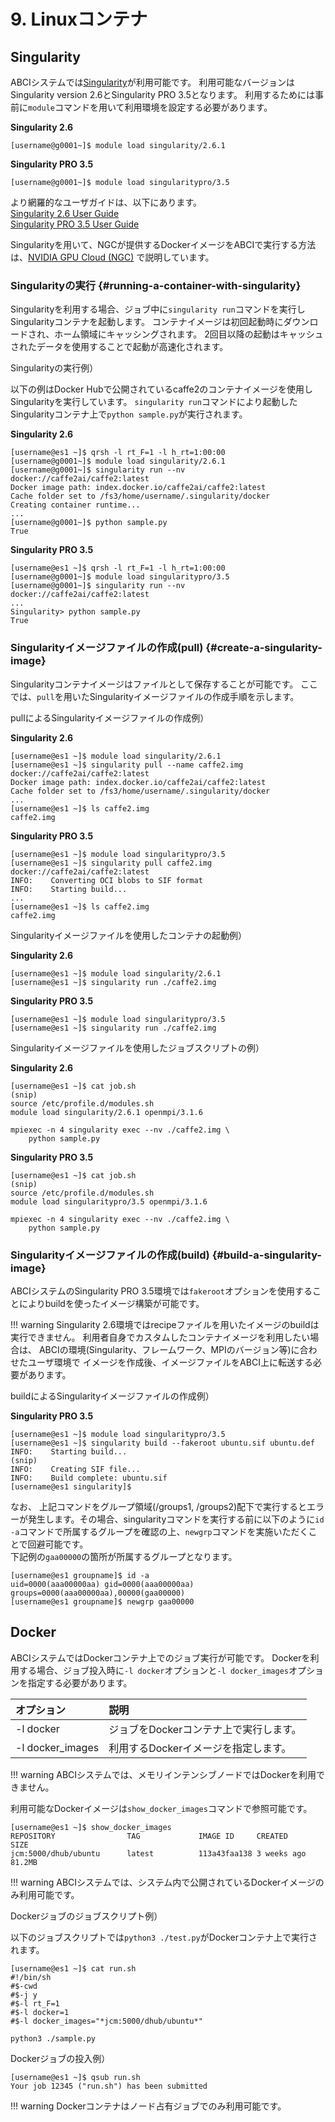 # 9. Linuxコンテナ

## Singularity

ABCIシステムでは[Singularity](https://www.sylabs.io/singularity/)が利用可能です。
利用可能なバージョンはSingularity version 2.6とSingularity PRO 3.5となります。
利用するためには事前に`module`コマンドを用いて利用環境を設定する必要があります。

**Singularity 2.6**
```
[username@g0001~]$ module load singularity/2.6.1
```
**Singularity PRO 3.5**
```
[username@g0001~]$ module load singularitypro/3.5
```

より網羅的なユーザガイドは、以下にあります。  
[Singularity 2.6 User Guide](https://www.sylabs.io/guides/2.6/user-guide/)  
[Singularity PRO 3.5 User Guide](https://repo.sylabs.io/c/0f6898986ad0b646b5ce6deba21781ac62cb7e0a86a5153bbb31732ee6593f43/guides/singularitypro35-user-guide/)

Singularityを用いて、NGCが提供するDockerイメージをABCIで実行する方法は、[NVIDIA GPU Cloud (NGC)](ngc.md) で説明しています。

### Singularityの実行 {#running-a-container-with-singularity}

Singularityを利用する場合、ジョブ中に`singularity run`コマンドを実行しSingularityコンテナを起動します。
コンテナイメージは初回起動時にダウンロードされ、ホーム領域にキャッシングされます。
2回目以降の起動はキャッシュされたデータを使用することで起動が高速化されます。

Singularityの実行例）

以下の例はDocker Hubで公開されているcaffe2のコンテナイメージを使用しSingularityを実行しています。
`singularity run`コマンドにより起動したSingularityコンテナ上で`python sample.py`が実行されます。

**Singularity 2.6**
```
[username@es1 ~]$ qrsh -l rt_F=1 -l h_rt=1:00:00
[username@g0001~]$ module load singularity/2.6.1
[username@g0001~]$ singularity run --nv docker://caffe2ai/caffe2:latest
Docker image path: index.docker.io/caffe2ai/caffe2:latest
Cache folder set to /fs3/home/username/.singularity/docker
Creating container runtime...
...
[username@g0001~]$ python sample.py
True
```
**Singularity PRO 3.5**
```
[username@es1 ~]$ qrsh -l rt_F=1 -l h_rt=1:00:00
[username@g0001~]$ module load singularitypro/3.5
[username@g0001~]$ singularity run --nv docker://caffe2ai/caffe2:latest
...
Singularity> python sample.py
True
```

### Singularityイメージファイルの作成(pull) {#create-a-singularity-image}

Singularityコンテナイメージはファイルとして保存することが可能です。
ここでは、`pull`を用いたSingularityイメージファイルの作成手順を示します。

pullによるSingularityイメージファイルの作成例）

**Singularity 2.6**
```
[username@es1 ~]$ module load singularity/2.6.1
[username@es1 ~]$ singularity pull --name caffe2.img docker://caffe2ai/caffe2:latest
Docker image path: index.docker.io/caffe2ai/caffe2:latest
Cache folder set to /fs3/home/username/.singularity/docker
...
[username@es1 ~]$ ls caffe2.img
caffe2.img
```
**Singularity PRO 3.5**
```
[username@es1 ~]$ module load singularitypro/3.5
[username@es1 ~]$ singularity pull caffe2.img docker://caffe2ai/caffe2:latest
INFO:    Converting OCI blobs to SIF format
INFO:    Starting build...
...
[username@es1 ~]$ ls caffe2.img
caffe2.img
```
Singularityイメージファイルを使用したコンテナの起動例）

**Singularity 2.6**
```
[username@es1 ~]$ module load singularity/2.6.1
[username@es1 ~]$ singularity run ./caffe2.img
```
**Singularity PRO 3.5**
```
[username@es1 ~]$ module load singularitypro/3.5
[username@es1 ~]$ singularity run ./caffe2.img
```

Singularityイメージファイルを使用したジョブスクリプトの例）

**Singularity 2.6**
```
[username@es1 ~]$ cat job.sh
(snip)
source /etc/profile.d/modules.sh
module load singularity/2.6.1 openmpi/3.1.6

mpiexec -n 4 singularity exec --nv ./caffe2.img \
    python sample.py
```
**Singularity PRO 3.5**
```
[username@es1 ~]$ cat job.sh
(snip)
source /etc/profile.d/modules.sh
module load singularitypro/3.5 openmpi/3.1.6

mpiexec -n 4 singularity exec --nv ./caffe2.img \
    python sample.py
```

### Singularityイメージファイルの作成(build) {#build-a-singularity-image}

ABCIシステムのSingularity PRO 3.5環境では`fakeroot`オプションを使用することによりbuildを使ったイメージ構築が可能です。

!!! warning
    Singularity 2.6環境ではrecipeファイルを用いたイメージのbuildは実行できません。 利用者自身でカスタムしたコンテナイメージを利用したい場合は、 ABCIの環境(Singularity、フレームワーク、MPIのバージョン等)に合わせたユーザ環境で イメージを作成後、イメージファイルをABCI上に転送する必要があります。  

buildによるSingularityイメージファイルの作成例）  

**Singularity PRO 3.5**
```
[username@es1 ~]$ module load singularitypro/3.5
[username@es1 ~]$ singularity build --fakeroot ubuntu.sif ubuntu.def
INFO:    Starting build...
(snip)
INFO:    Creating SIF file...
INFO:    Build complete: ubuntu.sif
[username@es1 singularity]$
```

なお、 上記コマンドをグループ領域(/groups1, /groups2)配下で実行するとエラーが発生します。その場合、singularityコマンドを実行する前に以下のように`id -a`コマンドで所属するグループを確認の上、`newgrp`コマンドを実施いただくことで回避可能です。  
下記例の`gaa00000`の箇所が所属するグループとなります。

```
[username@es1 groupname]$ id -a
uid=0000(aaa00000aa) gid=0000(aaa00000aa) groups=0000(aaa00000aa),00000(gaa00000)
[username@es1 groupname]$ newgrp gaa00000
```

## Docker

ABCIシステムではDockerコンテナ上でのジョブ実行が可能です。
Dockerを利用する場合、ジョブ投入時に`-l docker`オプションと`-l docker_images`オプションを指定する必要があります。

| オプション | 説明 |
|:--|:--|
| -l docker | ジョブをDockerコンテナ上で実行します。 |
| -l docker_images | 利用するDockerイメージを指定します。 |

!!! warning
    ABCIシステムでは、メモリインテンシブノードではDockerを利用できません。

利用可能なDockerイメージは`show_docker_images`コマンドで参照可能です。

```
[username@es1 ~]$ show_docker_images
REPOSITORY                TAG             IMAGE ID     CREATED       SIZE
jcm:5000/dhub/ubuntu      latest          113a43faa138 3 weeks ago   81.2MB
```

!!! warning
    ABCIシステムでは、システム内で公開されているDockerイメージのみ利用可能です。

Dockerジョブのジョブスクリプト例）

以下のジョブスクリプトでは`python3 ./test.py`がDockerコンテナ上で実行されます。

```
[username@es1 ~]$ cat run.sh
#!/bin/sh
#$-cwd
#$-j y
#$-l rt_F=1
#$-l docker=1
#$-l docker_images="*jcm:5000/dhub/ubuntu*"

python3 ./sample.py
```

Dockerジョブの投入例）

```
[username@es1 ~]$ qsub run.sh
Your job 12345 ("run.sh") has been submitted
```

!!! warning
    Dockerコンテナはノード占有ジョブでのみ利用可能です。

